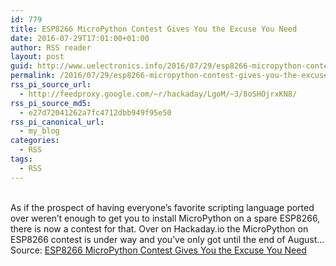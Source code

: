 ```yaml
---
id: 779
title: ESP8266 MicroPython Contest Gives You the Excuse You Need
date: 2016-07-29T17:01:00+01:00
author: RSS reader
layout: post
guid: http://www.uelectronics.info/2016/07/29/esp8266-micropython-contest-gives-you-the-excuse-you-need/
permalink: /2016/07/29/esp8266-micropython-contest-gives-you-the-excuse-you-need/
rss_pi_source_url:
  - http://feedproxy.google.com/~r/hackaday/LgoM/~3/8oSHOjrxKN8/
rss_pi_source_md5:
  - e27d72041262a7fc4712dbb949f95e50
rss_pi_canonical_url:
  - my_blog
categories:
  - RSS
tags:
  - RSS
---
```

&#013;  
As if the prospect of having everyone’s favorite scripting language ported over weren’t enough to get you to install MicroPython on a spare ESP8266, there is now a contest for that. Over on Hackaday.io the MicroPython on ESP8266 contest is under way and you’ve only got until the end of August…&#013;  
Source: <a href="http://feedproxy.google.com/~r/hackaday/LgoM/~3/8oSHOjrxKN8/" target="_blank">ESP8266 MicroPython Contest Gives You the Excuse You Need</a>